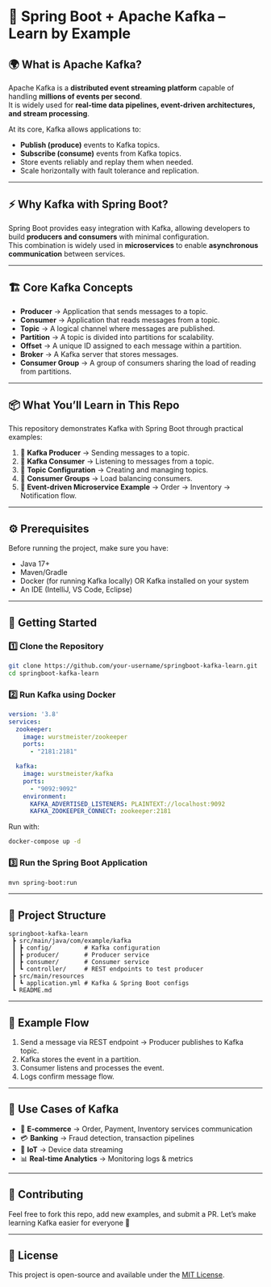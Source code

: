 # 📘 Spring Boot + Apache Kafka – Learn by Example  

## 🌍 What is Apache Kafka?  
Apache Kafka is a **distributed event streaming platform** capable of handling **millions of events per second**.  
It is widely used for **real-time data pipelines, event-driven architectures, and stream processing**.  

At its core, Kafka allows applications to:  
- **Publish (produce)** events to Kafka topics.  
- **Subscribe (consume)** events from Kafka topics.  
- Store events reliably and replay them when needed.  
- Scale horizontally with fault tolerance and replication.  

---

## ⚡ Why Kafka with Spring Boot?  
Spring Boot provides easy integration with Kafka, allowing developers to build **producers and consumers** with minimal configuration.  
This combination is widely used in **microservices** to enable **asynchronous communication** between services.  

---

## 🏗️ Core Kafka Concepts  
- **Producer** → Application that sends messages to a topic.  
- **Consumer** → Application that reads messages from a topic.  
- **Topic** → A logical channel where messages are published.  
- **Partition** → A topic is divided into partitions for scalability.  
- **Offset** → A unique ID assigned to each message within a partition.  
- **Broker** → A Kafka server that stores messages.  
- **Consumer Group** → A group of consumers sharing the load of reading from partitions.  

---

## 📦 What You’ll Learn in This Repo  
This repository demonstrates Kafka with Spring Boot through practical examples:  

1. 🔹 **Kafka Producer** → Sending messages to a topic.  
2. 🔹 **Kafka Consumer** → Listening to messages from a topic.  
3. 🔹 **Topic Configuration** → Creating and managing topics.  
4. 🔹 **Consumer Groups** → Load balancing consumers.  
5. 🔹 **Event-driven Microservice Example** → Order → Inventory → Notification flow.  

---

## ⚙️ Prerequisites  
Before running the project, make sure you have:  
- Java 17+  
- Maven/Gradle  
- Docker (for running Kafka locally) OR Kafka installed on your system  
- An IDE (IntelliJ, VS Code, Eclipse)  

---

## 🚀 Getting Started  

### 1️⃣ Clone the Repository  
```bash
git clone https://github.com/your-username/springboot-kafka-learn.git
cd springboot-kafka-learn
```

### 2️⃣ Run Kafka using Docker  
```yaml
version: '3.8'
services:
  zookeeper:
    image: wurstmeister/zookeeper
    ports:
      - "2181:2181"

  kafka:
    image: wurstmeister/kafka
    ports:
      - "9092:9092"
    environment:
      KAFKA_ADVERTISED_LISTENERS: PLAINTEXT://localhost:9092
      KAFKA_ZOOKEEPER_CONNECT: zookeeper:2181
```

Run with:  
```bash
docker-compose up -d
```

### 3️⃣ Run the Spring Boot Application  
```bash
mvn spring-boot:run
```

---

## 📂 Project Structure  
```
springboot-kafka-learn
 ┣ src/main/java/com/example/kafka
 ┃ ┣ config/         # Kafka configuration
 ┃ ┣ producer/       # Producer service
 ┃ ┣ consumer/       # Consumer service
 ┃ ┗ controller/     # REST endpoints to test producer
 ┣ src/main/resources
 ┃ ┗ application.yml # Kafka & Spring Boot configs
 ┗ README.md
```

---

## 🔎 Example Flow  
1. Send a message via REST endpoint → Producer publishes to Kafka topic.  
2. Kafka stores the event in a partition.  
3. Consumer listens and processes the event.  
4. Logs confirm message flow.  

---

## 🎯 Use Cases of Kafka  
- 🛒 **E-commerce** → Order, Payment, Inventory services communication  
- 💳 **Banking** → Fraud detection, transaction pipelines  
- 📡 **IoT** → Device data streaming  
- 📊 **Real-time Analytics** → Monitoring logs & metrics  

---

## 🤝 Contributing  
Feel free to fork this repo, add new examples, and submit a PR. Let’s make learning Kafka easier for everyone 🚀  

---

## 📌 License  
This project is open-source and available under the [MIT License](LICENSE).  
